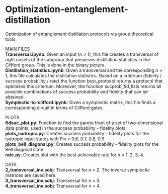 # Optimization-entanglement-distillation

Optimization of entanglement distillation protocols via group theoretical tools.

MAIN FILES <br>
<b>Transversal.ipynb</b>: Given an input (n > 1), this file creates a transversal of right cosets of the subgroup that preserves distillation statistics in the Clifford group. 
This is done in the binary picture. <br>
<b>Distillation_statistics.ipynb</b>: Given a transversal and the corresponding n > 1, this file calculates the distillation statistics.
Based on a criterium (fidelity / success probability / rate) the function best_protocol returns a protocol that optimizes this criterium.
Moreover, the function sucprob_fid_lists returns all possible combinations of success probability and fidelity that can be obtained. <br>
<b>Symplectic-to-clifford.ipynb</b>: Given a symplectic matrix, this file finds a corresponding circuit in terms of Clifford gates. <br>

PLOTS <br>
<b>fidsuc_plot.py</b>: Function to find the pareto front of a set of two-dimensional data points; used in the success probability - fidelity plots. <br>
<b>plots_isotropic.py</b>: Creates success probability - fidelity plots for the isotropic input states with Fin = 0.6, 0.7, 0.8, 0.9. <br>
<b>plots_bell_diagonal.py</b>: Creates success probability - fidelity plots for the Bell diagonal state. <br>
<b>rate.py</b>: Creates plot with the best achievable rate for n = 1, 2, 3, 4. <br>

DATA <br>
<b>2_transversal_inv.sobj</b>: Transversal for n = 2. The inverse symplectic matrices are saved here. <br>
<b>3_transversal_inv.sobj</b>: Transversal for n = 3. <br>
<b>4_transversal_inv.sobj</b>: Transversal for n = 4. <br>
